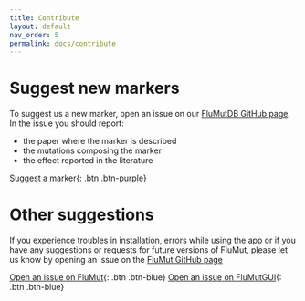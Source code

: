 ```yaml
---
title: Contribute
layout: default
nav_order: 5
permalink: docs/contribute
---
```


# Suggest new markers

To suggest us a new marker, open an issue on our [FluMutDB GitHub page](https://github.com/izsvenezie-virology/FluMutDB).
In the issue you should report:
- the paper where the marker is described
- the mutations composing the marker
- the effect reported in the literature

[Suggest a marker](https://github.com/izsvenezie-virology/FluMutDB/issues/new?assignees=&labels=&projects=&template=new-marker-request.md&title=){: .btn .btn-purple}

# Other suggestions

If you experience troubles in installation, errors while using the app or if you have any suggestions or requests for future versions of FluMut, please let us know by opening an issue on the [FluMut GitHub page](https://github.com/izsvenezie-virology/FluMut)

[Open an issue on FluMut](https://github.com/izsvenezie-virology/FluMut/issues/new){: .btn .btn-blue}
[Open an issue on FluMutGUI](https://github.com/izsvenezie-virology/FluMutGUI/issues/new){: .btn .btn-blue}
